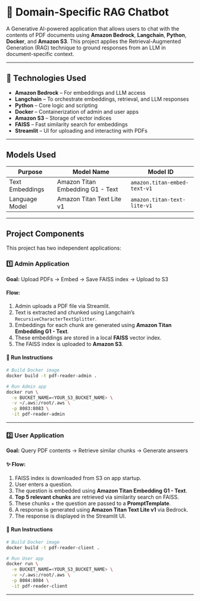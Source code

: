 # 🧠 Domain-Specific RAG Chatbot

A Generative AI-powered application that allows users to chat with the contents of PDF documents using **Amazon Bedrock**, **Langchain**, **Python**, **Docker**, and **Amazon S3**. This project applies the Retrieval-Augmented Generation (RAG) technique to ground responses from an LLM in document-specific context.

---

## 🚀 Technologies Used

- **Amazon Bedrock** – For embeddings and LLM access
- **Langchain** – To orchestrate embeddings, retrieval, and LLM responses
- **Python** – Core logic and scripting
- **Docker** – Containerization of admin and user apps
- **Amazon S3** – Storage of vector indices
- **FAISS** – Fast similarity search for embeddings
- **Streamlit** – UI for uploading and interacting with PDFs

---

## Models Used

| Purpose           | Model Name                        | Model ID                        |
|------------------|-----------------------------------|---------------------------------|
| Text Embeddings  | Amazon Titan Embedding G1 - Text  | `amazon.titan-embed-text-v1`   |
| Language Model   | Amazon Titan Text Lite v1         | `amazon.titan-text-lite-v1`    |

---

## Project Components

This project has two independent applications:

### 1️⃣ Admin Application

**Goal:** Upload PDFs → Embed → Save FAISS index → Upload to S3

#### Flow:
1. Admin uploads a PDF file via Streamlit.
2. Text is extracted and chunked using Langchain’s `RecursiveCharacterTextSplitter`.
3. Embeddings for each chunk are generated using **Amazon Titan Embedding G1 - Text**.
4. These embeddings are stored in a local **FAISS** vector index.
5. The FAISS index is uploaded to **Amazon S3**.

#### 🔧 Run Instructions

```bash
# Build Docker image
docker build -t pdf-reader-admin .

# Run Admin app
docker run \
  -e BUCKET_NAME=<YOUR_S3_BUCKET_NAME> \
  -v ~/.aws:/root/.aws \
  -p 8083:8083 \
  -it pdf-reader-admin
```

---

### 2️⃣ User Application

**Goal:** Query PDF contents → Retrieve similar chunks → Generate answers

#### ✨ Flow:
1. FAISS index is downloaded from S3 on app startup.
2. User enters a question.
3. The question is embedded using **Amazon Titan Embedding G1 - Text**.
4. **Top 5 relevant chunks** are retrieved via similarity search on FAISS.
5. These chunks + the question are passed to a **PromptTemplate**.
6. A response is generated using **Amazon Titan Text Lite v1** via Bedrock.
7. The response is displayed in the Streamlit UI.

#### 🔧 Run Instructions

```bash
# Build Docker image
docker build -t pdf-reader-client .

# Run User app
docker run \
  -e BUCKET_NAME=<YOUR_S3_BUCKET_NAME> \
  -v ~/.aws:/root/.aws \
  -p 8084:8084 \
  -it pdf-reader-client
```

---



